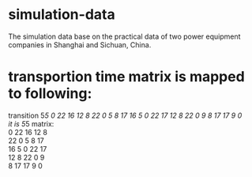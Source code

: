 # simulation-data
The simulation data base on the practical data of two power equipment companies in Shanghai and Sichuan, China. 
# transportion time matrix is mapped to following: 
transition 5*5 0 22 16 12 8 22 0 5 8 17 16 5 0 22 17 12 8 22 0 9 8 17 17 9 0  
it is 5*5 matrix:  
0 22 16 12 8  
22 0 5 8 17  
16 5 0 22 17  
12 8 22 0 9  
8 17 17 9 0  
